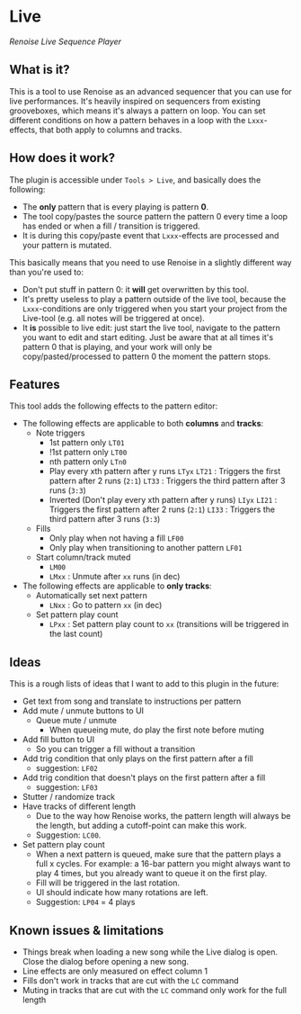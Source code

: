 # Live

_Renoise Live Sequence Player_

## What is it?

This is a tool to use Renoise as an advanced sequencer that you can use for live performances. It's heavily inspired on
sequencers from existing grooveboxes, which means it's always a pattern on loop. You can set different conditions on 
how a pattern behaves in a loop with the `Lxxx`-effects, that both apply to columns and tracks.

## How does it work?

The plugin is accessible under `Tools > Live`, and basically does the following:

- The **only** pattern that is every playing is pattern **0**.
- The tool copy/pastes the source pattern the pattern 0 every time a loop has ended or when a fill / transition is triggered.
- It is during this copy/paste event that `Lxxx`-effects are processed and your pattern is mutated.

This basically means that you need to use Renoise in a slightly different way than you're used to:

- Don't put stuff in pattern 0: it **will** get overwritten by this tool.
- It's pretty useless to play a pattern outside of the live tool, because the `Lxxx`-conditions are only triggered when you start your project from the Live-tool (e.g. all notes will be triggered at once).
- It **is** possible to live edit: just start the live tool, navigate to the pattern you want to edit and start editing. Just be aware that at all times it's pattern 0 that is playing, and your work will only be copy/pasted/processed to pattern 0 the moment the pattern stops.

## Features

This tool adds the following effects to the pattern editor:

- The following effects are applicable to both **columns** and **tracks**:
    - Note triggers
        - 1st pattern only
            `LT01`
        - !1st pattern only
            `LT00`
        - nth pattern only
            `LTn0`
        - Play every xth pattern after y runs
            `LTyx`
            `LT21`  : Triggers the first pattern after 2 runs (`2:1`)
            `LT33`  : Triggers the third pattern after 3 runs (`3:3`)
        - Inverted (Don't play every xth pattern after y runs)
            `LIyx`
            `LI21`  : Triggers the first pattern after 2 runs (`2:1`)
            `LI33`  : Triggers the third pattern after 3 runs (`3:3`)
    - Fills
        - Only play when not having a fill
            `LF00`
        - Only play when transitioning to another pattern
            `LF01`
    - Start column/track muted
        - `LM00`
        - `LMxx`    : Unmute after `xx` runs (in dec)
- The following effects are applicable to **only tracks**:
    - Automatically set next pattern
        - `LNxx`    : Go to pattern `xx` (in dec)
    - Set pattern play count
        - `LPxx`    : Set pattern play count to `xx` (transitions will be triggered in the last count)

## Ideas

This is a rough lists of ideas that I want to add to this plugin in the future:

- Get text from song and translate to instructions per pattern
- Add mute / unmute buttons to UI
    - Queue mute / unmute
        - When queueing mute, do play the first note before muting    
- Add fill button to UI
    - So you can trigger a fill without a transition
- Add trig condition that only plays on the first pattern after a fill
    - suggestion: `LF02`
- Add trig condition that doesn't plays on the first pattern after a fill
    - suggestion: `LF03`
- Stutter / randomize track
- Have tracks of different length
    - Due to the way how Renoise works, the pattern length will always be the length, but adding a cutoff-point can make this work. 
    - Suggestion: `LC00`.
- Set pattern play count
    - When a next pattern is queued, make sure that the pattern plays a full x cycles. For example: a 16-bar pattern you might always want to play 4 times, but you already want to queue it on the first play.
    - Fill will be triggered in the last rotation.
    - UI should indicate how many rotations are left.
    - Suggestion: `LP04` = 4 plays

## Known issues & limitations

- Things break when loading a new song while the Live dialog is open. Close the dialog before opening a new song.
- Line effects are only measured on effect column 1
- Fills don't work in tracks that are cut with the `LC` command
- Muting in tracks that are cut with the `LC` command only work for the full length